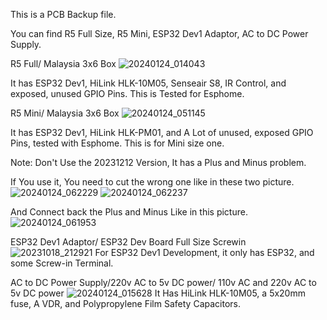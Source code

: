 This is a PCB Backup file.

You can find R5 Full Size, R5 Mini, ESP32 Dev1 Adaptor, AC to DC Power Supply.

R5 Full/ Malaysia 3x6 Box
![20240124_014043](https://github.com/GHTGXL/Random-PCB-Backpup/assets/83491024/2ffa621e-6018-45dc-b768-f42615e71cda)

It has ESP32 Dev1, HiLink HLK-10M05, Senseair S8, IR Control, and exposed, unused GPIO Pins. This is Tested for Esphome. 

R5 Mini/ Malaysia 3x6 Box
![20240124_051145](https://github.com/GHTGXL/Random-PCB-Backpup/assets/83491024/59279c67-54cb-46b5-a543-763f63488200)

It has ESP32 Dev1, HiLink HLK-PM01, and A Lot of unused, exposed GPIO Pins, tested with Esphome. This is for Mini size one.

Note: Don't Use the 20231212 Version, It has a Plus and Minus problem.

If You use it, You need to cut the wrong one like in these two picture.
![20240124_062229](https://github.com/GHTGXL/Random-PCB-Backpup/assets/83491024/a8883fd5-80a6-4280-b87d-f6f81c9a228f)
![20240124_062237](https://github.com/GHTGXL/Random-PCB-Backpup/assets/83491024/eabaa667-7022-4b39-b3e6-a719ad20c2c4)

And Connect back the Plus and Minus Like in this picture.
![20240124_061953](https://github.com/GHTGXL/Random-PCB-Backpup/assets/83491024/5b874e69-93bf-4d38-9ae5-d230e67f993b)


ESP32 Dev1 Adaptor/ ESP32 Dev Board Full Size Screwin
![20231018_212921](https://github.com/GHTGXL/Random-PCB-Backpup/assets/83491024/7bb8ef10-7e03-467e-892b-58ef229cfd4d)
For ESP32 Dev1 Development, it only has ESP32, and some Screw-in Terminal. 

AC to DC Power Supply/220v AC to 5v DC power/ 110v AC and 220v AC to 5v DC power
![20240124_015628](https://github.com/GHTGXL/Random-PCB-Backpup/assets/83491024/544128dd-0f02-4588-b470-41636caa1722)
It Has HiLink HLK-10M05, a 5x20mm fuse, A VDR, and Polypropylene Film Safety Capacitors.
